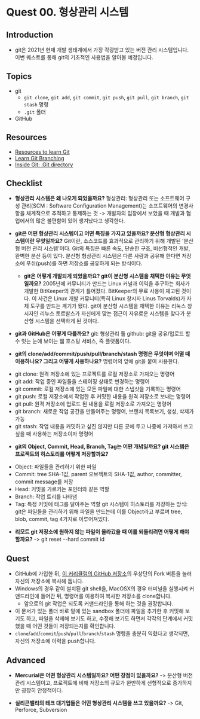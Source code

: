# Quest 00. 형상관리 시스템

## Introduction

- git은 2021년 현재 개발 생태계에서 가장 각광받고 있는 버전 관리 시스템입니다. 이번 퀘스트를 통해 git의 기초적인 사용법을 알아볼 예정입니다.

## Topics

- git
  - `git clone`, `git add`, `git commit`, `git push`, `git pull`, `git branch`, `git stash` 명령
  - `.git` 폴더
- GitHub

## Resources

- [Resources to learn Git](https://try.github.io)
- [Learn Git Branching](https://learngitbranching.js.org/?locale=ko)
- [Inside Git: .Git directory](https://githowto.com/git_internals_git_directory)

## Checklist

- **형상관리 시스템은 왜 나오게 되었을까요?**
  형상관리: 형상관리 또는 소프트웨어 구성 관리(SCM : Software Configuration Management)는 소프트웨어의 변경사항을 체계적으로 추적하고 통제하는 것
  -> 개발자의 입장에서 보았을 때 개발과 협업에서의 많은 불편함이 있어 생겨났다고 생각한다.

- **git은 어떤 형상관리 시스템이고 어떤 특징을 가지고 있을까요? 분산형 형상관리 시스템이란 무엇일까요?**
  Git이란, 소스코드를 효과적으로 관리하기 위해 개발된 '분산형 버전 관리 시스템'이다. Git의 특징은 빠른 속도, 단순한 구조, 비선형적인 개발, 완벽한 분산 등이 있다. 분산형 형상관리 시스템은 다른 사람과 공유해 한다면 저장소에 푸쉬(push)를 하면 저장소를 공유하게 되는 방식이다.

  - **git은 어떻게 개발되게 되었을까요? git이 분산형 시스템을 채택한 이유는 무엇일까요?**
    2005년에 커뮤니티가 만드는 Linux 커널과 이익을 추구하는 회사가 개발한 BitKeeper의 관계가 틀어졌다. BitKeeper의 무료 사용이 재고된 것이다. 이 사건은 Linux 개발 커뮤니티(특히 Linux 창시자 Linus Torvalds)가 자체 도구를 만드는 계기가 됐다. git이 분산형 시스템을 채택한 이유는 리눅스 창시자인 리누스 토르발스가 자신에게 맞는 접근이 자유로운 시스템을 찾다가 분산형 시스템을 선택하게 된 것이다.

- **git과 GitHub은 어떻게 다를까요?**
  git: 형상관리 툴
  github: git을 공유/업로드 할 수 잇는 눈에 보이는 웹 호스팅 서비스, 즉 플랫폼이다.

- **git의 clone/add/commit/push/pull/branch/stash 명령은 무엇이며 어떨 때 이용하나요? 그리고 어떻게 사용하나요?**
  명령어의 앞에 git을 붙여 사용한다.

* git clone: 원격 저장소에 있는 프로젝트를 로컬 저장소로 가져오는 명령어
* git add: 작업 중인 파일들을 스테이징 상태로 변경하는 명령어
* git commit: 로컬 저장소에 있는 모든 파일에 대한 스냅샷을 기록하는 명령어
* git push: 로컬 저장소에서 작업한 후 커밋한 내용을 원격 저장소로 보내는 명령어
* git pull: 원격 저장소에 업로드 된 내용을 로컬 저장소로 가져오는 명령어
* git branch: 새로운 작업 공간을 만들어주는 명령어, 브랜치 목록보기, 생성, 삭제가 가능
* git stash: 작업 내용을 커밋하고 싶진 않지만 다른 곳에 두고 나중에 가져와서 쓰고 싶을 때 사용하는 저장소이자 명령어

- **git의 Object, Commit, Head, Branch, Tag는 어떤 개념일까요? git 시스템은 프로젝트의 히스토리를 어떻게 저장할까요?**

* Object: 파일들을 관리하기 위한 파일
* Commit: tree SHA-1값, parent 오브젝트의 SHA-1값, author, committer, commit message를 저장
* Head: 커밋을 가르키는 포인터와 같은 역할
* Branch: 작업 트리를 나타냄
* Tag: 특정 커밋에 태그를 달아주는 역할
  git 시스템이 히스토리를 저장하는 방식: git은 파일들을 관리하기 위해 파일을 만드는데 이를 Object라고 부르며 tree, blob, commit, tag 4가지로 이루어져있다.

- **리모트 git 저장소에 원하지 않는 파일이 올라갔을 때 이를 되돌리려면 어떻게 해야 할까요?**
  -> git reset --hard commit id

## Quest

- GitHub에 가입한 뒤, [이 커리큘럼의 GitHub 저장소](https://github.com/KnowRe-Dev/WebDevCurriculum)의 우상단의 Fork 버튼을 눌러 자신의 저장소에 복사해 둡니다.
- Windows의 경우 같이 설치된 git shell을, MacOSX의 경우 터미널을 실행시켜 커맨드라인에 들어간 뒤, 명령어를 이용하여 복사한 저장소를 clone합니다.
  - 앞으로의 git 작업은 되도록 커맨드라인을 통해 하는 것을 권장합니다.
- 이 문서가 있는 폴더 바로 밑에 있는 sandbox 폴더에 파일을 추가한 후 커밋해 보기도 하고, 파일을 삭제해 보기도 하고, 수정해 보기도 하면서 각각의 단계에서 커밋했을 때 어떤 것들이 저장되는지를 확인합니다.
- `clone`/`add`/`commit`/`push`/`pull`/`branch`/`stash` 명령을 충분히 익혔다고 생각되면, 자신의 저장소에 이력을 push합니다.

## Advanced

- **Mercurial은 어떤 형상관리 시스템일까요? 어떤 장점이 있을까요?**
  -> 분산형 버전관리 시스템이고, 프로젝트에 비해 저장소의 규모가 완만하게 선형적으로 증가하지만 굉장히 안정적이다.

- **실리콘밸리의 테크 대기업들은 어떤 형상관리 시스템을 쓰고 있을까요?**
  -> Git, Perforce, Subversion
